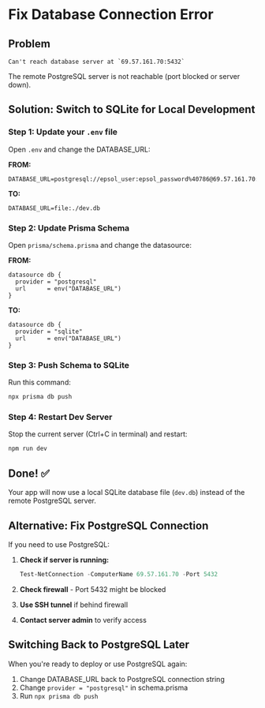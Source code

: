 # Fix Database Connection Error

## Problem
```
Can't reach database server at `69.57.161.70:5432`
```

The remote PostgreSQL server is not reachable (port blocked or server down).

## Solution: Switch to SQLite for Local Development

### Step 1: Update your `.env` file

Open `.env` and change the DATABASE_URL:

**FROM:**
```env
DATABASE_URL=postgresql://epsol_user:epsol_password%40786@69.57.161.70:5432/epsol_indexing
```

**TO:**
```env
DATABASE_URL=file:./dev.db
```

### Step 2: Update Prisma Schema

Open `prisma/schema.prisma` and change the datasource:

**FROM:**
```prisma
datasource db {
  provider = "postgresql"
  url      = env("DATABASE_URL")
}
```

**TO:**
```prisma
datasource db {
  provider = "sqlite"
  url      = env("DATABASE_URL")
}
```

### Step 3: Push Schema to SQLite

Run this command:
```bash
npx prisma db push
```

### Step 4: Restart Dev Server

Stop the current server (Ctrl+C in terminal) and restart:
```bash
npm run dev
```

## Done! ✅

Your app will now use a local SQLite database file (`dev.db`) instead of the remote PostgreSQL server.

## Alternative: Fix PostgreSQL Connection

If you need to use PostgreSQL:

1. **Check if server is running:**
   ```powershell
   Test-NetConnection -ComputerName 69.57.161.70 -Port 5432
   ```

2. **Check firewall** - Port 5432 might be blocked
3. **Use SSH tunnel** if behind firewall
4. **Contact server admin** to verify access

## Switching Back to PostgreSQL Later

When you're ready to deploy or use PostgreSQL again:

1. Change DATABASE_URL back to PostgreSQL connection string
2. Change `provider = "postgresql"` in schema.prisma
3. Run `npx prisma db push`
